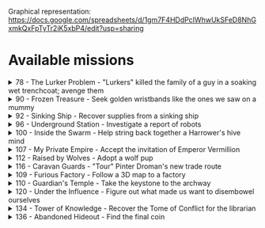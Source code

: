 Graphical representation: https://docs.google.com/spreadsheets/d/1gm7F4HDdPcIWhwUkSFeD8NhGxmkQxFpTyTr2iK5xbP4/edit?usp=sharing

# Available missions                                                                                          

<details>
  <summary>78 - The Lurker Problem - "Lurkers" killed the family of a guy in a soaking wet trenchcoat; avenge them</summary>
  
- Job Posting
- Enemies: **Abael Herder, Abael Scout, Lightning Eel, Lurker Soldier, Lurker Wavethrower, Piranha Pig**
- Requirements:
  - [x] Climbing Gear

</details>

<details>
  <summary>90 - Frozen Treasure - Seek golden wristbands like the ones we saw on a mummy</summary>

- Was unlocked from job posting (town guard upgrade)
- Region: **Biting Sea**
- Enemies: **Frozen Corpse, Ice Wraith, Polar Bear, Snow Imp**
- Unlocks and Linked to: **91**

</details>

<details>
  <summary>92 - Sinking Ship - Recover supplies from a sinking ship</summary>

- Was unlocked from job posting (town guard upgrade)
- Region: **Biting Sea**
- Enemies: **Lightning Eel, Lurker Clawcrusher, Lurker Mindsnipper, Lurker Soldier, Lurker Wavethrower**

</details>

<details>
  <summary>96 - Underground Station - Investigate a report of robots</summary>

- Was unlocked from job posting (town guard upgrade)
- Enemies: **Ancient Artillery, Black Imp, Rending Drake**

</details>

<details>
  <summary>100 - Inside the Swarm - Help string back together a Harrower's hive mind</summary>

- Was unlocked from job posting (town guard upgrade)
- Enemies: **Burrowing Blade, Earth Demon, Lurker Mindsnipper, Shrike Fiend**
- Unlocks: **101**

</details>
<details>
  <summary>107 - My Private Empire - Accept the invitation of Emperor Vermillion</summary>

- Was unlocked as a random side scenario
- Requirements:
  - [x] Climbing Gear
- Region: **Copperneck Mountains**
- Enemies: **Flaming Bladespinner, Living Bones, Living Doom, Living Spirit, Robotic Boltshooter, Ruined Machine, Steel Automaton**

</details>
<details>
  <summary>112 - Raised by Wolves - Adopt a wolf pup</summary>

- Was unlocked by event
- Region: **Frosthaven**
- Enemies: **Burrowing Blade, Chaos Demon, Earth Demon, Hound**

</details>
<details>
  <summary>116 - Caravan Guards - "Tour" Pinter Droman's new trade route</summary>

- Region: **Frosthaven**
- Enemies: **Algox Archer, Algox Guard, Algox Icespeaker, Algox Scout**

</details>

<details>
  <summary>109 - Furious Factory - Follow a 3D map to a factory</summary>

- Random side scenario
- Region: **Crystal Fields**
- Enemies: **Ancient Artillery, Flaming Bladespinner, Ruined Machine, Steel Automaton**

</details>

<details>
  <summary>110 - Guardian's Temple - Take the keystone to the archway</summary>

- Random side scenario
- Region: **Imperial Mountains**
- Enemies: **Living Doom, Living Spirit, Ruined Machine, Shrike Fiend**

</details>

<details>
  <summary>120 - Under the Influence - Figure out what made us want to disembowel ourselves</summary>

- Was unlocked by event
- Region: **Frosthaven**
- Enemies: **City Guard, Hound, Robotic Boltshooter, Steel Automaton, Vermling Priest, Vermling Scout**

</details>
<details>
  <summary>134 - Tower of Knowledge - Recover the Tome of Conflict for the librarian</summary>

- Was unlocked by event
- Requirements:
  - [x] _Into the Forest_ achievement
- Region: **Radiant Forest**
- Enemies: **Flaming Bladespinner, Robotic Boltshooter, Ruined Machine, Shrike Fiend, Steel Automaton**

</details>
<details>
  <summary>136 - Abandoned Hideout - Find the final coin</summary>

  - Requirements:
    -  Boat, all other coins
  - Region: **Biting Sea**
  - Enemies: Lightning Eel, Living Bones, Living Spirit, Lurker Wavethrower, Piranha Pig
</details>
